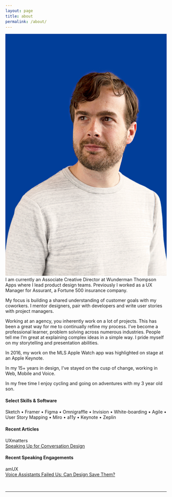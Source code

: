 ```yaml
---
layout: page
title: about
permalink: /about/
---
```


<img class="col one right" src="/img/clint.jpg">

<br/>
I am currently an Associate Creative Director at Wunderman Thompson Apps where I lead product design teams. Previously I worked as a UX Manager for Assurant, a Fortune 500 insurance company.

My focus is building a shared understanding of customer goals with my coworkers. I mentor designers, pair with developers and write user stories with project managers.

Working at an agency, you inherently work on a lot of projects. This has been a great way for me to continually refine my process. I’ve become a professional learner, problem solving across numerous industries. People tell me I’m great at explaining complex ideas in a simple way. I pride myself on my storytelling and presentation abilities.

In 2016, my work on the MLS Apple Watch app was highlighted on stage at an Apple Keynote.

In my 15+ years in design, I’ve stayed on the cusp of change, working in Web, Mobile and Voice.

In my free time I enjoy cycling and going on adventures with my 3 year old son.

#### Select Skills & Software
Sketch • Framer • Figma • Omnigraffle • Invision • White-boarding • Agile • User Story Mapping • Miro • a11y • Keynote • Zeplin

#### Recent Articles
UXmatters
<br/>
<a target="_blank" href="https://www.uxmatters.com/mt/archives/2019/10/speaking-up-for-conversation-design.php">Speaking Up for Conversation Design</a>

#### Recent Speaking Engagements
amUX
<br/>
<a target="_blank" href="https://www.meetup.com/amuxatl/events/264216556/">Voice Assistants Failed Us: Can Design Save Them?</a>

<br/>
<hr/>
<br/>
<span class="contacticon center">
	<a href="mailto:info@mrclintmiller.com"><i class="fa fa-envelope-square"></i></a>
	<a href="https://www.linkedin.com/in/clintonmiller" target="_blank"><i class="fa fa-linkedin-square"></i></a>
</span>



